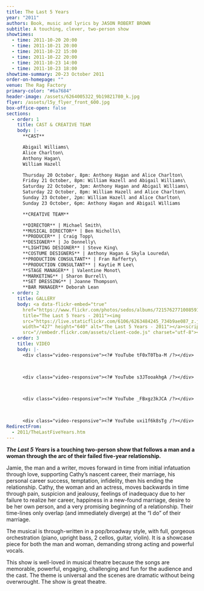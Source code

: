 ```yaml
---
title: The Last 5 Years
year: "2011"
authors: Book, music and lyrics by JASON ROBERT BROWN
subtitle: A touching, clever, two-person show
showtimes:
  - time: 2011-10-20 20:00
  - time: 2011-10-21 20:00
  - time: 2011-10-22 15:00
  - time: 2011-10-22 20:00
  - time: 2011-10-23 14:00
  - time: 2011-10-23 18:00
showtime-summary: 20-23 October 2011
order-on-homepage: ""
venue: The Rag Factory
primary-color: "#6a7684"
header-image: /assets/6264005322_9b19821780_k.jpg
flyer: /assets/l5y_flyer_front_600.jpg
box-office-open: false
sections:
  - order: 1
    title: CAST & CREATIVE TEAM
    body: |-
      **CAST**

      Abigail Williams\
      Alice Charlton\
      Anthony Hagan\
      William Hazell

      Thursday 20 October, 8pm: Anthony Hagan and Alice Charlton\
      Friday 21 October, 8pm: William Hazell and Abigail Williams\
      Saturday 22 October, 3pm: Anthony Hagan and Abigail Williams\
      Saturday 22 October, 8pm: William Hazell and Alice Charlton\
      Sunday 23 October, 2pm: William Hazell and Alice Charlton\
      Sunday 23 October, 6pm: Anthony Hagan and Abigail Williams

      **CREATIVE TEAM**

      **DIRECTOR** | Michael Smith\
      **MUSICAL DIRECTOR** | Ben Nicholls\
      **PRODUCER** | Craig Topp\
      **DESIGNER** | Jo Donnelly\
      **LIGHTING DESIGNER** | Steve King\
      **COSTUME DESIGNERS** | Anthony Hagan & Skyla Loureda\
      **PRODUCTION CONSULTANT** | Fran Rafferty\
      **PRODUCTION CONSULTANT** | Kaytie M Lee\
      **STAGE MANAGER** | Valentine Monot\
      **MARKETING** | Sharon Burrell\
      **SET DRESSING** | Joanne Thompson\
      **BAR MANAGER** Deborah Lean
  - order: 2
    title: GALLERY
    body: <a data-flickr-embed="true"
      href="https://www.flickr.com/photos/sedos/albums/72157627710085919"
      title="The Last 5 Years - 2011"><img
      src="https://live.staticflickr.com/6106/6263484245_734b9ae087_z.jpg"
      width="427" height="640" alt="The Last 5 Years - 2011"></a><script async
      src="//embedr.flickr.com/assets/client-code.js" charset="utf-8"></script>
  - order: 3
    title: VIDEO
    body: |-
      <div class="video-responsive"><?# YouTube tF0xT0Tba-M /?></div>

        

      <div class="video-responsive"><?# YouTube s3JTooakhgA /?></div>

        

      <div class="video-responsive"><?# YouTube _FBxgz3kJCA /?></div>

        

      <div class="video-responsive"><?# YouTube uxi1f6k8sTg /?></div>
RedirectFrom:
  - 2011/TheLastFiveYears.htm
---
```

***The Last 5 Years* is a touching two-person show that follows a man and a woman through the arc of their failed five-year relationship.** 

Jamie, the man and a writer, moves forward in time from initial infatuation through love, supporting Cathy’s nascent career, their marriage, his personal career success, temptation, infidelity, then his ending the relationship. Cathy, the woman and an actress, moves backwards in time through pain, suspicion and jealousy, feelings of inadequacy due to her failure to realize her career, happiness in a new-found marriage, desire to be her own person, and a very promising beginning of a relationship. Their time-lines only overlap (and immediately diverge) at the “I do” of their marriage.

The musical is through-written in a pop/broadway style, with full, gorgeous orchestration (piano, upright bass, 2 cellos, guitar, violin). It is a showcase piece for both the man and woman, demanding strong acting and powerful vocals. 

This show is well-loved in musical theatre because the songs are memorable, powerful, engaging, challenging and fun for the audience and the cast. The theme is universal and the scenes are dramatic without being overwrought. The show is great theatre.